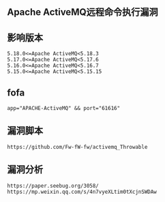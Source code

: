 ## Apache ActiveMQ远程命令执行漏洞

## 影响版本
```
5.18.0<=Apache ActiveMQ<5.18.3
5.17.0<=Apache ActiveMQ<5.17.6
5.16.0<=Apache ActiveMQ<5.16.7
5.15.0<=Apache ActiveMQ<5.15.15
```
## fofa
```
app="APACHE-ActiveMQ" && port="61616"
```
## 漏洞脚本
```
https://github.com/Fw-fW-fw/activemq_Throwable
```

## 漏洞分析
```
https://paper.seebug.org/3058/
https://mp.weixin.qq.com/s/4n7vyeXLtim0tXcjnSWDAw
```
